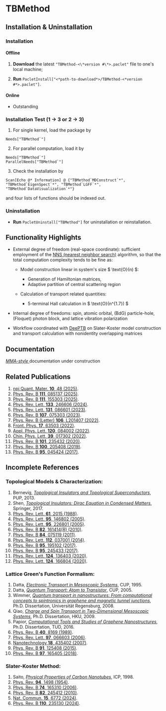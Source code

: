 # TBMethod

## Installation & Uninstallation

### Installation

#### Offline

1.  **Download** the latest `"TBMethod-<\*version #\*>.paclet"` file to one's local machine;

2.  **Run** `PacletInstall["<*path-to-download*>/TBMethod-<*version #*>.paclet"]`.

#### Online

- Outstanding

<!--
**Run** `PacletInstall["https://github.com/AlexanderZ11234/TBMethod/releases/download/0.2.1/TBMethod-0.2.1.paclet"]`
-->

### Installation Test (1 → 3 or 2 → 3)

1. For single kernel, load the package by

<!---->

    Needs["TBMethod`"]

2. For parallel computation, load it by

<!---->

    Needs["TBMethod`"]
    ParallelNeeds["TBMethod`"]

3. Check the installation by

<!---->

    Scan[Echo @* Information] @ {"TBMethod`MDConstruct`*", "TBMethod`EigenSpect`*", "TBMethod`LGFF`*", "TBMethod`DataVisualization`*"}

and four lists of functions should be indexed out.

### Uninstallation

- **Run** `PacletUninstall["TBMethod"]` for uninstallation or reinstallation.

## Functionality Highlights

- External degree of freedom (real-space coordinate): sufficient employment of the [NNS (nearest neighbor search)](https://en.wikipedia.org/wiki/Nearest_neighbor_search) algorithm, so that the total computation complexity tends to be fine as:
    - Model construction linear in system's size $ \text{O}(n) $:
        - Generation of Hamiltonian matrices,
        - Adaptive partition of central scattering region

    - Calculation of transport related quantities:
        - 5-terminal Hall calculation in $ \text{O}(n^{1.7}) $

- Internal degree of freedoms: spin, atomic orbital, (BdG) particle-hole, (Floquet) photon block, and lattice vibration polarization

- Workflow coordinated with [DeePTB](https://github.com/deepmodeling/DeePTB) on Slater-Koster model construction and transport calculation with nonidentity overlapping matrices

## Documentation

<a href="#" class="magic-button" title="Onsite testable"> _MMA-style_ </a> documentation under construction

## Related Publications

1. [npj Quant. Mater. **10**, 48 (2025)](https://www.nature.com/articles/s41535-025-00768-1).
1. [Phys. Rev. B **111**, 085137 (2025)](https://journals.aps.org/prb/abstract/10.1103/PhysRevB.111.085137).
1. [Phys. Rev. B **111**, 155303 (2025)](https://journals.aps.org/prb/abstract/10.1103/PhysRevB.111.155303).
1. [Phys. Rev. Lett. **133**, 246606 (2024)](https://journals.aps.org/prl/abstract/10.1103/PhysRevLett.133.246606).
1. [Phys. Rev. Lett. **131**, 086601 (2023)](https://journals.aps.org/prl/abstract/10.1103/PhysRevLett.131.086601).
1. [Phys. Rev. B **107**, 075303 (2023)](https://journals.aps.org/prb/abstract/10.1103/PhysRevB.107.075303).
1. [Phys. Rev. B (Letter) **106**, L201407 (2022)](https://journals.aps.org/prb/abstract/10.1103/PhysRevB.106.L201407).
1. [Front. Phys. **17**, 63503 (2022)](https://link.springer.com/article/10.1007/s11467-022-1185-y).
1. [Appl. Phys. Lett. **120**, 084002 (2022)](https://pubs.aip.org/aip/apl/article-abstract/120/8/084002/2833231/In-plane-magnetization-and-electronic-structures?redirectedFrom=fulltext).
1. [Chin. Phys. Lett. **39**, 017302 (2022)](https://cpl.iphy.ac.cn/article/doi/10.1088/0256-307X/39/1/017302).
1. [Phys. Rev. B **101**, 235432 (2020)](https://journals.aps.org/prb/abstract/10.1103/PhysRevB.101.235432).
1. [Phys. Rev. B **100**, 205408 (2019)](https://journals.aps.org/prb/abstract/10.1103/PhysRevB.100.205408).
1. [Phys. Rev. B **95**, 045424 (2017)](https://journals.aps.org/prb/abstract/10.1103/PhysRevB.95.045424).



## Incomplete References

### Topological Models & Characterization:
1. Bernevig, [_Topological Insulators and Topological Superconductors_](https://press.princeton.edu/books/hardcover/9780691151755/topological-insulators-and-topological-superconductors?srsltid=AfmBOop9JnAo53v7Hn3ErPpR2uf3vW0JLPykFSNWSK_QoP1xjsDuKoMG), PUP, 2013.
1. Shen, [_Topological Insulators: Dirac Equation in Condensed Matters_](https://link.springer.com/book/10.1007/978-981-10-4606-3), Springer, 2017.
1. [Phys. Rev. Lett. **61**, 2015 (1988)](https://journals.aps.org/prl/abstract/10.1103/PhysRevLett.61.2015).
1. [Phys. Rev. Lett. **95**, 146802 (2005)](https://journals.aps.org/prl/abstract/10.1103/PhysRevLett.95.146802).
1. [Phys. Rev. Lett. **95**, 226801 (2005)](https://journals.aps.org/prl/abstract/10.1103/PhysRevLett.95.226801).
1. [Phys. Rev. B **82**, 161414(R) (2010)](https://journals.aps.org/prb/abstract/10.1103/PhysRevB.82.161414).
1. [Phys. Rev. B **84**, 075119 (2011)](https://journals.aps.org/prb/abstract/10.1103/PhysRevB.84.075119).
1. [Phys. Rev. Lett. **112**, 037001 (2014)](https://journals.aps.org/prl/abstract/10.1103/PhysRevLett.112.037001).
1. [Phys. Rev. B **95**, 195102 (2017)](https://journals.aps.org/prb/abstract/10.1103/PhysRevB.95.195102).
1. [Phys. Rev. B **95**, 245433 (2017)](https://journals.aps.org/prb/abstract/10.1103/PhysRevB.95.245433).
1. [Phys. Rev. Lett. **124**, 136403 (2020)](https://journals.aps.org/prl/abstract/10.1103/PhysRevLett.124.136403).
1. [Phys. Rev. Lett. **124**, 166804 (2020)](https://journals.aps.org/prl/abstract/10.1103/PhysRevLett.124.166804).

### Lattice Green's Function Formalism:
1. Datta, [_Electronic Transport in Mesoscopic Systems_](https://www.cambridge.org/core/books/electronic-transport-in-mesoscopic-systems/1E55DEF5978AA7B843FF70337C220D8B), CUP, 1995.
1. Datta, [_Quantum Transport: Atom to Transistor_](https://www.cambridge.org/core/books/quantum-transport/E96BE74AACD59A03A7D6A7F7DACDFB71), CUP, 2005.
1. Wimmer, [_Quantum transport in nanostructures: From computational concepts to spintronics in graphene and magnetic tunnel junctions_](https://epub.uni-regensburg.de/12142/), Ph.D. Dissertation, Universität Regensburg, 2008.
1. Qiao, [_Charge and Spin Transport in Two-Dimensional Mesoscopic Systems_](https://hub.hku.hk/handle/10722/55540), Ph.D. Dissertation, HKU, 2009.
1. Papior, [_Computational Tools and Studies of Graphene Nanostructures_](https://orbit.dtu.dk/en/publications/computational-tools-and-studies-of-graphene-nanostructures), Ph.D. Dissertation, TUD, 2016.
1. [Phys. Rev. B **40**, 8169 (1989)](https://journals.aps.org/prb/abstract/10.1103/PhysRevB.40.8169).
1. [Phys. Rev. Lett. **97**, 066603 (2006)](https://journals.aps.org/prl/abstract/10.1103/PhysRevLett.97.066603).
1. [Nanotechnology **18**, 435402 (2007)](https://iopscience.iop.org/article/10.1088/0957-4484/18/43/435402).
1. [Phys. Rev. B **91**, 125408 (2015)](https://journals.aps.org/prb/abstract/10.1103/PhysRevB.91.125408).
1. [Phys. Rev. B **97**, 165405 (2018)](https://journals.aps.org/prb/abstract/10.1103/PhysRevB.97.165405).

### Slater-Koster Method:
1. Saito, [_Physical Properties of Carbon Nanotubes_](https://www.worldscientific.com/worldscibooks/10.1142/p080?srsltid=AfmBOoosI-cgWaXJxEbpkiw1QPAPb82G87WuKIr6LAeeVNM8vWX1tifB#t=aboutBook), ICP, 1998.
1. [Phys. Rev. **94**, 1498 (1954)](https://journals.aps.org/pr/abstract/10.1103/PhysRev.94.1498).
1. [Phys. Rev. B **74**, 165310 (2006)](https://journals.aps.org/prb/abstract/10.1103/PhysRevB.74.165310).
1. [Phys. Rev. B **82**, 245412 (2010)](https://journals.aps.org/prb/abstract/10.1103/PhysRevB.82.245412).
1. [Nat. Commun. **15**, 6772 (2024)](https://www.nature.com/articles/s41467-024-51006-4).
1. [Phys. Rev. B **110**, 235130 (2024)](https://journals.aps.org/prb/abstract/10.1103/PhysRevB.110.235130). 

